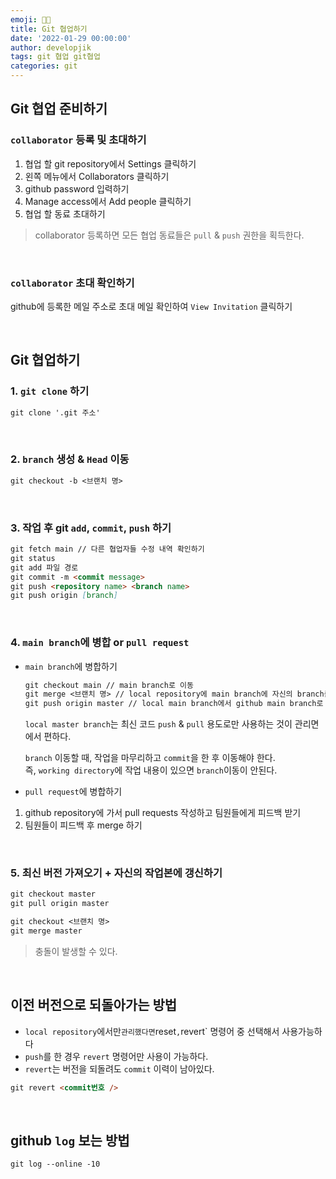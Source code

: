 ```yaml
---
emoji: 👨‍💻
title: Git 협업하기
date: '2022-01-29 00:00:00'
author: developjik
tags: git 협업 git협업
categories: git
---
```


## Git 협업 준비하기

### `collaborator` 등록 및 초대하기

1. 협업 할 git repository에서 Settings 클릭하기
2. 왼쪽 메뉴에서 Collaborators 클릭하기
3. github password 입력하기
4. Manage access에서 Add people 클릭하기
5. 협업 할 동료 초대하기

> collaborator 등록하면 모든 협업 동료들은 `pull` & `push` 권한을 획득한다.

<br/>

### `collaborator` 초대 확인하기

github에 등록한 메일 주소로 초대 메일 확인하여 `View Invitation` 클릭하기

<br/>

## Git 협업하기

### 1. `git clone` 하기

```markdown
git clone '.git 주소'
```

<br/>

### 2. `branch` 생성 & `Head` 이동

```markdown
git checkout -b <브랜치 명>
```

<br/>

### 3. 작업 후 git `add`, `commit`, `push` 하기

```markdown
git fetch main // 다른 협업자들 수정 내역 확인하기
git status
git add 파일 경로
git commit -m <commit message>
git push <repository name> <branch name>
git push origin [branch]
```

<br/>

### 4. `main branch`에 병합 or `pull request`

- `main branch`에 병합하기

  ```markdown
  git checkout main // main branch로 이동
  git merge <브랜치 명> // local repository에 main branch에 자신의 branch를 merge
  git push origin master // local main branch에서 github main branch로 push
  ```

  `local master branch`는 최신 코드 `push` & `pull` 용도로만 사용하는 것이 관리면에서 편하다.

  `branch` 이동할 때, 작업을 마무리하고 `commit`을 한 후 이동해야 한다. <br/>
  즉, `working directory`에 작업 내용이 있으면 `branch`이동이 안된다.

- `pull request`에 병합하기

1. github repository에 가서 pull requests 작성하고 팀원들에게 피드백 받기
2. 팀원들이 피드백 후 merge 하기

<br/>

### 5. 최신 버전 가져오기 + 자신의 작업본에 갱신하기

```markdown
git checkout master
git pull origin master

git checkout <브랜치 명>
git merge master
```

> 충돌이 발생할 수 있다.

<br/>

## 이전 버전으로 되돌아가는 방법

- `local repository`에서만`관리했다면`reset`,`revert` 명령어 중 선택해서 사용가능하다
- `push`를 한 경우 `revert` 명령어만 사용이 가능하다.
- `revert`는 버전을 되돌려도 `commit` 이력이 남아있다.

```html
git revert <commit번호 />
```

<br/>

## github `log` 보는 방법

```html
git log --online -10
```

```toc

```
